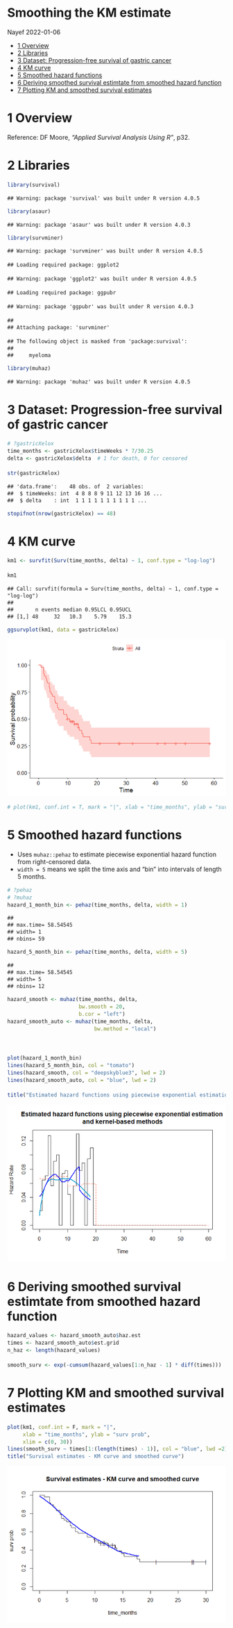 Smoothing the KM estimate
================
Nayef
2022-01-06

-   [1 Overview](#overview)
-   [2 Libraries](#libraries)
-   [3 Dataset: Progression-free survival of gastric
    cancer](#dataset-progression-free-survival-of-gastric-cancer)
-   [4 KM curve](#km-curve)
-   [5 Smoothed hazard functions](#smoothed-hazard-functions)
-   [6 Deriving smoothed survival estimtate from smoothed hazard
    function](#deriving-smoothed-survival-estimtate-from-smoothed-hazard-function)
-   [7 Plotting KM and smoothed survival
    estimates](#plotting-km-and-smoothed-survival-estimates)

# 1 Overview

Reference: DF Moore, *“Applied Survival Analysis Using R”*, p32.

# 2 Libraries

``` r
library(survival)
```

    ## Warning: package 'survival' was built under R version 4.0.5

``` r
library(asaur)
```

    ## Warning: package 'asaur' was built under R version 4.0.3

``` r
library(survminer)
```

    ## Warning: package 'survminer' was built under R version 4.0.5

    ## Loading required package: ggplot2

    ## Warning: package 'ggplot2' was built under R version 4.0.5

    ## Loading required package: ggpubr

    ## Warning: package 'ggpubr' was built under R version 4.0.3

    ## 
    ## Attaching package: 'survminer'

    ## The following object is masked from 'package:survival':
    ## 
    ##     myeloma

``` r
library(muhaz)
```

    ## Warning: package 'muhaz' was built under R version 4.0.5

# 3 Dataset: Progression-free survival of gastric cancer

``` r
# ?gastricXelox
time_months <- gastricXelox$timeWeeks * 7/30.25
delta <- gastricXelox$delta  # 1 for death, 0 for censored 

str(gastricXelox)
```

    ## 'data.frame':    48 obs. of  2 variables:
    ##  $ timeWeeks: int  4 8 8 8 9 11 12 13 16 16 ...
    ##  $ delta    : int  1 1 1 1 1 1 1 1 1 1 ...

``` r
stopifnot(nrow(gastricXelox) == 48)
```

# 4 KM curve

``` r
km1 <- survfit(Surv(time_months, delta) ~ 1, conf.type = "log-log")

km1
```

    ## Call: survfit(formula = Surv(time_months, delta) ~ 1, conf.type = "log-log")
    ## 
    ##       n events median 0.95LCL 0.95UCL
    ## [1,] 48     32   10.3    5.79    15.3

``` r
ggsurvplot(km1, data = gastricXelox)
```

![](2022-02-09_smoothing-the-km-estimate_files/figure-gfm/unnamed-chunk-3-1.png)<!-- -->

``` r
# plot(km1, conf.int = T, mark = "|", xlab = "time_months", ylab = "surv prob")
```

# 5 Smoothed hazard functions

-   Uses `muhaz::pehaz` to estimate piecewise exponential hazard
    function from right-censored data.
-   `width = 5` means we split the time axis and “bin” into intervals of
    length 5 months.

``` r
# ?pehaz
# ?muhaz
hazard_1_month_bin <- pehaz(time_months, delta, width = 1)
```

    ## 
    ## max.time= 58.54545
    ## width= 1
    ## nbins= 59

``` r
hazard_5_month_bin <- pehaz(time_months, delta, width = 5)
```

    ## 
    ## max.time= 58.54545
    ## width= 5
    ## nbins= 12

``` r
hazard_smooth <- muhaz(time_months, delta, 
                       bw.smooth = 20, 
                       b.cor = "left")
hazard_smooth_auto <- muhaz(time_months, delta,
                            bw.method = "local")



plot(hazard_1_month_bin)
lines(hazard_5_month_bin, col = "tomato")
lines(hazard_smooth, col = "deepskyblue3", lwd = 2)
lines(hazard_smooth_auto, col = "blue", lwd = 2)

title("Estimated hazard functions using piecewise exponential estimation \nand kernel-based methods")
```

![](2022-02-09_smoothing-the-km-estimate_files/figure-gfm/unnamed-chunk-4-1.png)<!-- -->

# 6 Deriving smoothed survival estimtate from smoothed hazard function

``` r
hazard_values <- hazard_smooth_auto$haz.est
times <- hazard_smooth_auto$est.grid
n_haz <- length(hazard_values)

smooth_surv <- exp(-cumsum(hazard_values[1:n_haz - 1] * diff(times)))
```

# 7 Plotting KM and smoothed survival estimates

``` r
plot(km1, conf.int = F, mark = "|", 
     xlab = "time_months", ylab = "surv prob", 
     xlim = c(0, 30))
lines(smooth_surv ~ times[1:(length(times) - 1)], col = "blue", lwd =2)
title("Survival estimates - KM curve and smoothed curve")
```

![](2022-02-09_smoothing-the-km-estimate_files/figure-gfm/unnamed-chunk-6-1.png)<!-- -->
